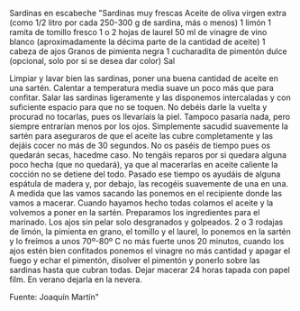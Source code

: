 Sardinas en escabeche	"Sardinas muy frescas
Aceite de oliva virgen extra (como 1/2 litro por cada 250-300 g de sardina, más o menos)
1 limón
1 ramita de tomillo fresco
1 o 2 hojas de laurel
50 ml de vinagre de vino blanco (aproximadamente la décima parte de la cantidad de aceite)
1 cabeza de ajos
Granos de pimienta negra
1 cucharadita de pimentón dulce (opcional, solo por si se desea dar color)
Sal

Limpiar y lavar bien las sardinas, poner una buena cantidad de aceite en una sartén. Calentar a temperatura media suave un poco más que para confitar.
Salar las sardinas ligeramente y las disponemos intercaladas y con suficiente espacio para que no se toquen.
No debéis darle la vuelta y procurad no tocarlas, pues os llevaríais la piel. Tampoco pasaría nada, pero siempre entrarían menos por los ojos. Simplemente sacudid suavemente la sartén para aseguraros de que el aceite las cubre completamente y las dejáis cocer no más de 30 segundos. No os paséis de tiempo pues os quedarán secas, hacedme caso. No tengáis reparos por si quedara alguna poco hecha (que no quedará), ya que al macerarlas en aceite caliente la cocción no se detiene del todo. Pasado ese tiempo os ayudáis de alguna espátula de madera y, por debajo, las recogéis suavemente de una en una.
A medida que las vamos sacando las ponemos en el recipiente donde las vamos a macerar. Cuando hayamos hecho todas colamos el aceite y la volvemos a poner en la sartén. Preparamos los ingredientes para el marinado. Los ajos sin pelar solo desgranados y golpeados. 2 o 3 rodajas de limón, la pimienta en grano, el tomillo y el laurel, lo ponemos en la sartén y lo freímos a unos 70º-80º C no más fuerte unos 20 minutos, cuando los ajos estén bien confitados ponemos el vinagre no más cantidad y apagar el fuego y echar el pimentón, disolver el pimentón y ponerlo sobre las sardinas hasta que cubran todas.
Dejar macerar 24 horas tapada con papel film.
En verano dejarla en la nevera.

Fuente: Joaquín Martín"
